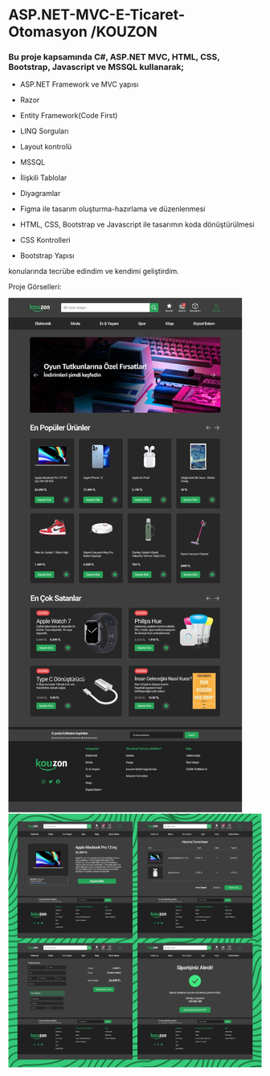 # ASP.NET-MVC-E-Ticaret-Otomasyon /KOUZON

### Bu proje kapsamında C#, ASP.NET MVC, HTML, CSS, Bootstrap, Javascript ve MSSQL kullanarak;

+ ASP.NET Framework ve MVC yapısı

+ Razor

+ Entity Framework(Code First)

+ LINQ Sorguları

+ Layout kontrolü

+ MSSQL

+ İlişkili Tablolar

+ Diyagramlar

+ Figma ile tasarım oluşturma-hazırlama ve düzenlenmesi

+ HTML, CSS, Bootstrap ve Javascript ile tasarımın koda dönüştürülmesi

+ CSS Kontrolleri

+ Bootstrap Yapısı 

konularında tecrübe edindim ve kendimi geliştirdim.

Proje Görselleri:

![Kouzon](https://github.com/yigittaskin/asp.net-MVC-E-Ticaret-Otomasyon/blob/main/Web%20UI.jpeg)
![Kouzon](https://github.com/yigittaskin/asp.net-MVC-E-Ticaret-Otomasyon/blob/main/Web%20UI%20Other.jpeg)

 


